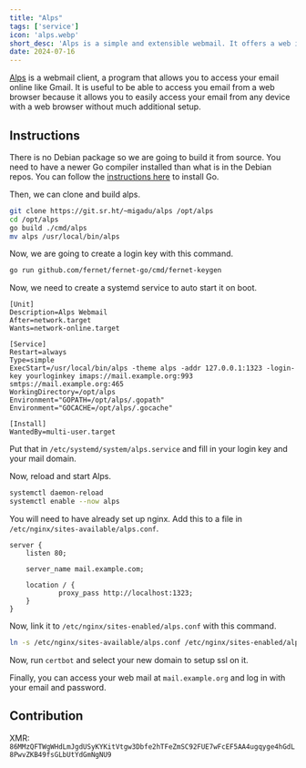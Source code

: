 ```yaml
---
title: "Alps"
tags: ['service']
icon: 'alps.webp'
short_desc: 'Alps is a simple and extensible webmail. It offers a web interface for IMAP, SMTP and other upstream servers.'
date: 2024-07-16
---
```



[Alps](https://git.sr.ht/~migadu/alps)
is a webmail client, a program that allows you to access your email
online like Gmail. It is useful to be able to access you email from a
web browser because it allows you to easily access your email from any
device with a web browser without much additional setup.

## Instructions

There is no Debian package so we are going to build it from source. You need to
have a newer Go compiler installed than what is in the Debian repos. You can
follow the [instructions
here](https://www.vultr.com/docs/install-the-latest-version-of-golang-on-Debian/)
to install Go.

Then, we can clone and build alps.

```sh
git clone https://git.sr.ht/~migadu/alps /opt/alps
cd /opt/alps
go build ./cmd/alps
mv alps /usr/local/bin/alps
```

Now, we are going to create a login key with this command.

```sh
go run github.com/fernet/fernet-go/cmd/fernet-keygen
```

Now, we need to create a systemd service to auto start it on boot.

```systemd
[Unit]
Description=Alps Webmail
After=network.target
Wants=network-online.target

[Service]
Restart=always
Type=simple
ExecStart=/usr/local/bin/alps -theme alps -addr 127.0.0.1:1323 -login-key yourloginkey imaps://mail.example.org:993 smtps://mail.example.org:465
WorkingDirectory=/opt/alps
Environment="GOPATH=/opt/alps/.gopath"
Environment="GOCACHE=/opt/alps/.gocache"

[Install]
WantedBy=multi-user.target
```

Put that in `/etc/systemd/system/alps.service` and fill in your login key and your mail domain.

Now, reload and start Alps.

```sh
systemctl daemon-reload
systemctl enable --now alps
```

You will need to have already set up nginx. Add this to a file in `/etc/nginx/sites-available/alps.conf`.

```nginx
server {
    listen 80;

    server_name mail.example.com;

    location / {
            proxy_pass http://localhost:1323;
    }
}
```

Now, link it to `/etc/nginx/sites-enabled/alps.conf` with this command.

```sh
ln -s /etc/nginx/sites-available/alps.conf /etc/nginx/sites-enabled/alps.conf
```

Now, run `certbot` and select your new domain to setup ssl on it.

Finally, you can access your web mail at `mail.example.org` and log in with your email and password.

## Contribution
XMR: `86MMzQFTWgWHdLmJgdUSyKYKitVtgw3Dbfe2hTFeZmSC92FUE7wFcEF5AA4ugqyge4hGdL8PwvZKB49fsGLbUtYdGmNgNU9`
